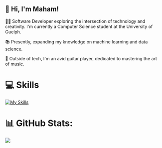 ## 👋 Hi, I'm Maham!

👩‍💻 Software Developer exploring the intersection of technology and creativity. I'm currently a Computer Science student at the University of Guelph.

📚 Presently, expanding my knowledge on machine learning and data science.

🎸 Outside of tech, I'm an avid guitar player, dedicated to mastering the art of music.

# 💻 Skills
[![My Skills](https://skillicons.dev/icons?i=python,c,java,html,css,javascript,r,sqlite,vscode,git,docker,jquery,linux,gradle,pycharm,flask,&perline=8)](https://skillicons.dev)

# 📊 GitHub Stats:

![](https://github-readme-streak-stats.herokuapp.com/?user=maham-tariq5&theme=tokyonight&hide_border=false)<br/>


